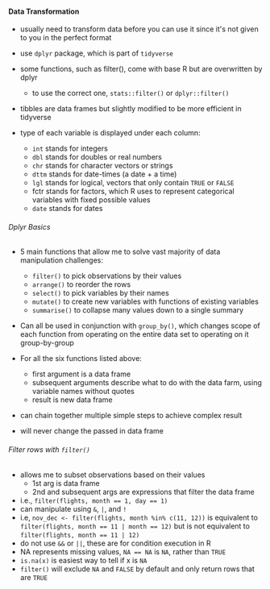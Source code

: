#### Data Transformation
- usually need to transform data before you can use it since it's not given to you in the perfect format
- use `dplyr` package, which is part of `tidyverse`
- some functions, such as filter(), come with base R but are overwritten by dplyr
  - to use the correct one, `stats::filter()` or `dplyr::filter()`

- tibbles are data frames but slightly modified to be more efficient in tidyverse

- type of each variable is displayed under each column:
  - `int` stands for integers
  - `dbl` stands for doubles or real numbers
  - `chr` stands for character vectors or strings
  - `dttm` stands for date-times (a date + a time)
  - `lgl` stands for logical, vectors that only contain `TRUE` or `FALSE`
  - fctr stands for factors, which R uses to represent categorical variables with fixed possible values
  - `date` stands for dates
  
###### Dplyr Basics
- 5 main functions that allow me to solve vast majority of data manipulation challenges:
  - `filter()` to pick observations by their values
  - `arrange()` to reorder the rows
  - `select()` to pick variables by their names
  - `mutate()` to create new variables with functions of existing variables
  - `summarise()` to collapse many values down to a single summary
- Can all be used in conjunction with `group_by()`, which changes scope of each function from operating on the entire data set to operating on it group-by-group

- For all the six functions listed above:
  - first argument is a data frame
  - subsequent arguments describe what to do with the data farm, using variable names without quotes
  - result is new data frame
- can chain together multiple simple steps to achieve complex result
- will never change the passed in data frame

###### Filter rows with `filter()`
- allows me to subset observations based on their values
  - 1st arg is data frame
  - 2nd and subsequent args are expressions that filter the data frame
- i.e., `filter(flights, month == 1, day == 1)`
- can manipulate using `&`, `|`, and `!`
- i.e, `nov_dec <- filter(flights, month %in% c(11, 12))` is equivalent to `filter(flights, month == 11 | month == 12)` but is not equivalent to `filter(flights, month == 11 | 12)`
- do not use `&&` or `||`, these are for condition execution in R
- NA represents missing values, `NA == NA` is `NA`, rather than `TRUE`
- `is.na(x)` is easiest way to tell if x is `NA`
- `filter()` will exclude `NA` and `FALSE` by default and only return rows that are `TRUE`


